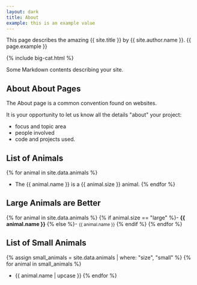 ```yaml
---
layout: dark
title: About
example: this is an example value
---
```


This page describes the amazing {{ site.title }} by {{ site.author.name }}.
{{ page.example }}

{% include big-cat.html %}

Some Markdown contents describing your site.

## About About Pages

The About page is a common convention found on websites.

It is your opportunity to let us know all the details "about" your project:

- focus and topic area
- people involved
- code and projects used.

## List of Animals

{% for animal in site.data.animals %}
- The {{ animal.name }} is a {{ animal.size }} animal.
{% endfor %}

## Large Animals are Better

{% for animal in site.data.animals %}
{% if animal.size == "large" %}- <strong style="color: {{ animal.color }};">{{ animal.name }}</strong>
{% else %}- <small>{{ animal.name }}</small>
{% endif %}
{% endfor %}

## List of Small Animals

{% assign small_animals = site.data.animals | where: "size", "small" %}
{% for animal in small_animals %}
- {{ animal.name | upcase }}
{% endfor %}
